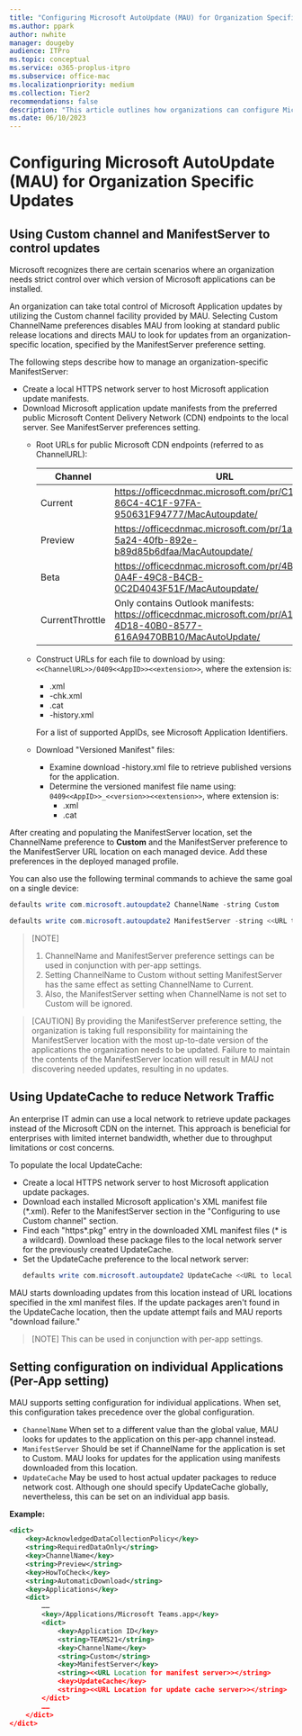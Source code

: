 ```yaml
---
title: "Configuring Microsoft AutoUpdate (MAU) for Organization Specific Updates"
ms.author: ppark
author: nwhite
manager: dougeby
audience: ITPro
ms.topic: conceptual
ms.service: o365-proplus-itpro
ms.subservice: office-mac
ms.localizationpriority: medium
ms.collection: Tier2
recommendations: false
description: "This article outlines how organizations can configure Microsoft AutoUpdate (MAU) to control application updates using custom channels and local servers."
ms.date: 06/10/2023
---
```


# Configuring Microsoft AutoUpdate (MAU) for Organization Specific Updates

## Using Custom channel and ManifestServer to control updates

Microsoft recognizes there are certain scenarios where an organization needs strict control over which version of Microsoft applications can be installed.

An organization can take total control of Microsoft Application updates by utilizing the Custom channel facility provided by MAU. Selecting Custom ChannelName preferences disables MAU from looking at standard public release locations and directs MAU to look for updates from an organization-specific location, specified by the ManifestServer preference setting.

The following steps describe how to manage an organization-specific ManifestServer:

- Create a local HTTPS network server to host Microsoft application update manifests.
- Download Microsoft application update manifests from the preferred public Microsoft Content Delivery Network (CDN) endpoints to the local server. See ManifestServer preferences setting.
  - Root URLs for public Microsoft CDN endpoints (referred to as ChannelURL):

    | Channel          | URL                                                                                        |
    | ---------------- | ------------------------------------------------------------------------------------------ |
    | Current          | https://officecdnmac.microsoft.com/pr/C1297A47-86C4-4C1F-97FA-950631F94777/MacAutoupdate/   |
    | Preview          | https://officecdnmac.microsoft.com/pr/1ac37578-5a24-40fb-892e-b89d85b6dfaa/MacAutoupdate/   |
    | Beta             | https://officecdnmac.microsoft.com/pr/4B2D7701-0A4F-49C8-B4CB-0C2D4043F51F/MacAutoupdate/   |
    | CurrentThrottle  | Only contains Outlook manifests: https://officecdnmac.microsoft.com/pr/A1E15C18-4D18-40B0-8577-616A9470BB10/MacAutoUpdate/ |

  - Construct URLs for each file to download by using: ``<<ChannelURL>>/0409<<AppID>><<extension>>``, where the extension is:
    - .xml
    - -chk.xml
    - .cat
    - -history.xml

    For a list of supported AppIDs, see Microsoft Application Identifiers.

  - Download "Versioned Manifest" files:
    - Examine download -history.xml file to retrieve published versions for the application.
    - Determine the versioned manifest file name using: ``0409<<AppID>>_<<version>><<extension>>``, where extension is:
      - .xml
      - .cat

After creating and populating the ManifestServer location, set the ChannelName preference to **Custom** and the ManifestServer preference to the ManifestServer URL location on each managed device. Add these preferences in the deployed managed profile.

You can also use the following terminal commands to achieve the same goal on a single device:

```powershell
defaults write com.microsoft.autoupdate2 ChannelName -string Custom
```
```powershell
defaults write com.microsoft.autoupdate2 ManifestServer -string <<URL to local network server>>
```

> [NOTE]
> 1. ChannelName and ManifestServer preference settings can be used in conjunction with per-app settings.
> 2. Setting ChannelName to Custom without setting ManifestServer has the same effect as setting ChannelName to Current.
> 3. Also, the ManifestServer setting when ChannelName is not set to Custom will be ignored.

> [CAUTION] 
> By providing the ManifestServer preference setting, the organization is taking full responsibility for maintaining the ManifestServer location with the most up-to-date version of the applications the organization needs to be updated. Failure to maintain the contents of the ManifestServer location will result in MAU not discovering needed updates, resulting in no updates.

## Using UpdateCache to reduce Network Traffic

An enterprise IT admin can use a local network to retrieve update packages instead of the Microsoft CDN on the internet. This approach is beneficial for enterprises with limited internet bandwidth, whether due to throughput limitations or cost concerns.

To populate the local UpdateCache:

- Create a local HTTPS network server to host Microsoft application update packages.
- Download each installed Microsoft application's XML manifest file (*.xml). Refer to the ManifestServer section in the "Configuring to use Custom channel" section.
- Find each "https*.pkg" entry in the downloaded XML manifest files (* is a wildcard). Download these package files to the local network server for the previously created UpdateCache.
- Set the UpdateCache preference to the local network server:
  ```powershell
  defaults write com.microsoft.autoupdate2 UpdateCache <<URL to local network server>>
    ```

MAU starts downloading updates from this location instead of URL locations specified in the xml manifest files. If the update packages aren't found in the UpdateCache location, then the update attempt fails and MAU reports "download failure."

> [NOTE]
> This can be used in conjunction with per-app settings.

## Setting configuration on individual Applications (Per-App setting)

MAU supports setting configuration for individual applications. When set, this configuration takes precedence over the global configuration.

- `ChannelName` When set to a different value than the global value, MAU looks for updates to the application on this per-app channel instead.
- `ManifestServer` Should be set if ChannelName for the application is set to Custom. MAU looks for updates for the application using manifests downloaded from this location.
- `UpdateCache` May be used to host actual updater packages to reduce network cost. Although one should specify UpdateCache globally, nevertheless, this can be set on an individual app basis.

**Example:**
```xml
<dict>
    <key>AcknowledgedDataCollectionPolicy</key>
    <string>RequiredDataOnly</string>
    <key>ChannelName</key>
    <string>Preview</string>
    <key>HowToCheck</key>
    <string>AutomaticDownload</string>
    <key>Applications</key>
    <dict>
        …… 
        <key>/Applications/Microsoft Teams.app</key>
        <dict>
            <key>Application ID</key>
            <string>TEAMS21</string>
            <key>ChannelName</key>
            <string>Custom</string>
            <key>ManifestServer</key>
            <string><<URL Location for manifest server>></string>
            <key>UpdateCache</key>
            <string><<URL Location for update cache server>></string>
        </dict>
        ……
    </dict>
</dict>
```
